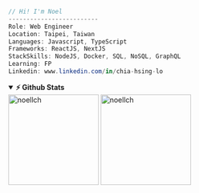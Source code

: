```csharp
// Hi! I'm Noel
-------------------------
Role: Web Engineer
Location: Taipei, Taiwan
Languages: Javascript, TypeScript
Frameworks: ReactJS, NextJS
StackSkills: NodeJS, Docker, SQL, NoSQL, GraphQL
Learning: FP
Linkedin: www.linkedin.com/in/chia-hsing-lo
```

<details open="true">	
<summary><b>⚡ Github Stats</b></summary>
<img height="180em" src="https://github-readme-stats.vercel.app/api?username=noellch&hide_border=true&count_private=true&show_icons=true&include_all_commits=true&include_orgs=true" alt="noellch" />

<img height="180em" src="https://github-readme-stats.vercel.app/api/top-langs?username=noellch&show_icons=true&locale=en&layout=compact&langs_count=7&hide_border=true&count_private=true&include_all_commits=true" alt="noellch" />
</details>	





